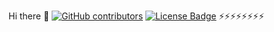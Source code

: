  Hi there 👋
 <a href="https://github.com/ EduardoVSR1995 /awesome-github-profile-readme/graphs/contributors"><img alt="GitHub contributors" src="https://img.shields.io/github/contributors/ EduardoVSR1995 /awesome-github-profile-readme?color=2b9348"></a>
<a href="https://github.com/ EduardoVSR1995 /awesome-github-profile-readme/blob/master/LICENSE"><img src="https://img.shields.io/github/license/ EduardoVSR1995 /awesome-github-profile-readme?color=2b9348" alt="License Badge"/></a>
⚡⚡⚡⚡⚡⚡⚡⚡ 
